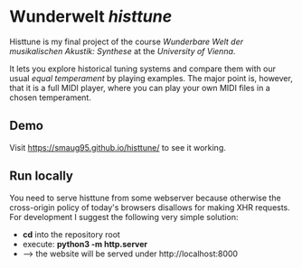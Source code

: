 # Wunderwelt _histtune_

Histtune is my final project of the course *Wunderbare Welt der musikalischen Akustik: Synthese* at the *University of Vienna*.

It lets you explore historical tuning systems and compare them with our usual *equal temperament* by playing examples.
The major point is, however, that it is a full MIDI player, where you can play your own MIDI files in a chosen temperament.

## Demo

Visit https://smaug95.github.io/histtune/ to see it working.

## Run locally

You need to serve histtune from some webserver because otherwise the cross-origin policy of today's browsers disallows
for making XHR requests. For development I suggest the following very simple solution:

* **cd** into the repository root
* execute: **python3 -m http.server**
* --> the website will be served under http://localhost:8000